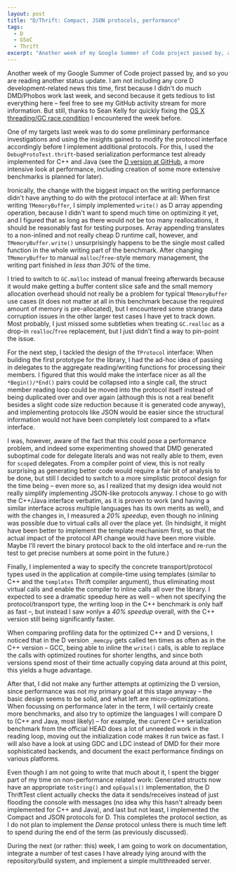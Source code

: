 ```yaml
---
layout: post
title: "D/Thrift: Compact, JSON protocols, performance"
tags:
  - D
  - GSoC
  - Thrift
excerpt: "Another week of my Google Summer of Code project passed by, and so you are reading another status update. I am not including any core D development-related news this time, first because I didn't"
---
```


Another week of my Google Summer of Code project passed by, and so you are reading another status update. I am not including any core D development-related news this time, first because I didn't do much DMD/Phobos work last week, and second because it gets tedious to list everything here – feel free to see my GitHub activity stream for more information. But still, thanks to Sean Kelly for quickly fixing the [OS X threading/GC race condition](http://d.puremagic.com/issues/show_bug.cgi?id=6135) I encountered the week before.

One of my targets last week was to do some preliminary performance investigations and using the insights gained to modify the protocol interface accordingly before I implement additional protocols. For this, I used the `DebugProtoTest.thrift`-based serialization performance test already implemented for C++ and Java (see the [D version at GitHub](https://github.com/dnadlinger/thrift/blob/d-gsoc/lib/d/test/serialization_benchmark/benchmark.d), a more intensive look at performance, including creation of some more extensive benchmarks is planned for later).

Ironically, the change with the biggest impact on the writing performance didn't have anything to do with the protocol interface at all: When first writing `TMemoryBuffer`, I simply implemented `write()` as D array appending operation, because I didn't want to spend much time on optimizing it yet, and I figured that as long as there would not be too many reallocations, it should be reasonably fast for testing purposes. Array appending translates to a non-inlined and not really cheap D runtime call, however, and `TMemoryBuffer.write()` unsurprisingly happens to be the single most called function in the whole writing part of the benchmark. After changing `TMemoryBuffer` to manual `malloc`/`free`-style memory management, the writing part finished in _less than 30%_ of the time.

I tried to switch to `GC.malloc` instead of manual freeing afterwards because it would make getting a buffer content slice safe and the small memory allocation overhead should not really be a problem for typical `TMemoryBuffer` use cases (it does not matter at all in this benchmark because the required amount of memory is pre-allocated), but I encountered some strange data corruption issues in the other larger test cases I have yet to track down. Most probably, I just missed some subtleties when treating `GC.realloc` as a drop-in `realloc`/`free` replacement, but I just didn't find a way to pin-point the issue.

For the next step, I tackled the design of the `TProtocol` interface: When building the first prototype for the library, I had the ad-hoc idea of passing in delegates to the aggregate reading/writing functions for processing their members. I figured that this would make the interface nicer as all the `*Begin()/*End()` pairs could be collapsed into a single call, the struct member reading loop could be moved into the protocol itself instead of being duplicated over and over again (although this is not a real benefit besides a slight code size reduction because it is generated code anyway), and implementing protocols like JSON would be easier since the structural information would not have been completely lost compared to a »flat« interface.

I was, however, aware of the fact that this could pose a performance problem, and indeed some experimenting showed that DMD generated suboptimal code for delegate literals and was not really able to them, even for `scope`d delegates. From a compiler point of view, this is not really surprising as generating better code would require a fair bit of analysis to be done, but still I decided to switch to a more simplistic protocol design for the time being – even more so, as I realized that my design idea would not really simplify implementing JSON-like protocols anyway. I chose to go with the C++/Java interface verbatim, as it is proven to work (and having a similar interface across multiple languages has its own merits as well), and with the changes in, I measured a _20% speedup_, even though no inlining was possible due to virtual calls all over the place yet. (In hindsight, it might have been better to implement the template mechanism first, so that the actual impact of the protocol API change would have been more visible. Maybe I'll revert the binary protocol back to the old interface and re-run the test to get precise numbers at some point in the future.)

Finally, I implemented a way to specify the concrete transport/protocol types used in the application at compile-time using templates (similar to C++ and the `templates` Thrift compiler argument), thus eliminating most virtual calls and enable the compiler to inline calls all over the library. I expected to see a dramatic speedup here as well – when not specifying the protocol/transport type, the writing loop in the C++ benchmark is only half as fast –, but instead I saw »only« a _40% speedup_ overall, with the C++ version still being significantly faster.

When comparing profiling data for the optimized C++ and D versions, I noticed that in the D version `_memcpy` gets called ten times as often as in the C++ version – GCC, being able to inline the `write()` calls, is able to replace the calls with optimized routines for shorter lengths, and since both versions spend most of their time actually copying data around at this point, this yields a huge advantage.

After that, I did not make any further attempts at optimizing the D version, since performance was not my primary goal at this stage anyway – the basic design seems to be solid, and what left are micro-optimizations. When focussing on performance later in the term, I will certainly create more benchmarks, and also try to optimize the languages I will compare D to (C++ and Java, most likely) – for example, the current C++ serialization benchmark from the official HEAD does a lot of unneeded work in the reading loop, moving out the initialization code makes it run twice as fast. I will also have a look at using GDC and LDC instead of DMD for their more sophisticated backends, and document the exact performance findings on various platforms.

Even though I am not going to write that much about it, I spent the bigger part of my time on non-performance related work: Generated structs now have an appropriate `toString()` and `opEquals()` implementation, the D ThriftTest client actually checks the data it sends/receives instead of just flooding the console with messages (no idea why this hasn't already been implemented for C++ and Java), and last but not least, I implemented the Compact and JSON protocols for D. This completes the protocol section, as I do not plan to implement the _Dense_ protocol unless there is much time left to spend during the end of the term (as previously discussed).

During the next (or rather: this) week, I am going to work on documentation, integrate a number of test cases I have already lying around with the repository/build system, and implement a simple multithreaded server.
